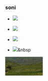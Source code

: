 <h3>soni</h3>


- <a href="https://music.apple.com/kr/album/a-book-of-love/1625847626?i=1625847851&l=en"><img src="https://img.shields.io/badge/-FA243C?style=flat&logo=Apple Music&logoColor=white"/>
- <img src="https://img.shields.io/badge/-8D1F89?style=flat&logo=Adobe XD&logoColor=FFFFFF"/> 
- <a href="https://www.figma.new"><img src="https://img.shields.io/badge/-000000?style=flat&logo=figma&logoColor=FFFFFF"/>

- <a href="https://blog.naver.com/lkosoqpmmmm"><img src="https://img.shields.io/badge/blog-2D8C3C?style=flat&logo=bitdefender&logoColor=white&link=https://blog.naver.com/lkosoqpmmmm"/></a>&nbsp

![fav](./p.png)
